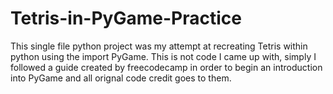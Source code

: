 # Tetris-in-PyGame-Practice

This single file python project was my attempt at recreating Tetris within python using the import PyGame.
This is not code I came up with, simply I followed a guide created by freecodecamp in order to begin an introduction into PyGame and all orignal code credit goes to them.
